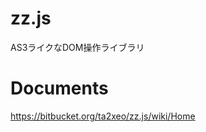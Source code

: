 # zz.js
AS3ライクなDOM操作ライブラリ


Documents
==================

https://bitbucket.org/ta2xeo/zz.js/wiki/Home
